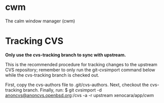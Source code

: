cwm
===

The calm window manager (cwm)

Tracking CVS
============

**Only use the cvs-tracking branch to sync with upstream.**

This is the recommended procedure for tracking changes to the
upstream CVS repository; remember to only run the git-cvsimport
command below while the cvs-tracking branch is checked out.

First, copy the cvs-authors file to .git/cvs-authors.  Next,
checkout the cvs-tracking branch.  Finally, run:
    $ git cvsimport -d anoncvs@anoncvs.openbsd.org:/cvs -a -r upstream xenocara/app/cwm
